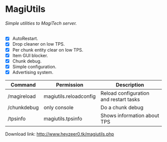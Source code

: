 # MagiUtils
###### Simple utilities to MagiTech server.

- [x] AutoRestart.
- [x] Drop cleaner on low TPS.
- [x] Per chunk entity clear on low TPS.
- [x] Item GUI blocker.
- [x] Chunk debug.
- [x] Simple configuration.
- [x] Advertising system.

| Command | Permission | Description |
| --- | --- | --- |
| /magireload | magiutils.reloadconfig | Reload configuration and restart tasks |
| /chunkdebug | only console | Do a chunk debug |
| /tpsinfo | magiutils.tpsinfo | Shows information about TPS |

Download link: http://www.heyzeer0.tk/magiutils.php